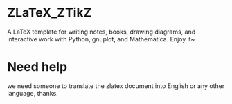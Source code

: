 # ZLaTeX_ZTikZ
A LaTeX template for writing notes, books, drawing diagrams, and interactive work with Python, gnuplot, and Mathematica. Enjoy it~


# Need help
we need someone to translate the zlatex document into English or any other language, thanks.

